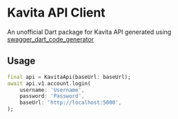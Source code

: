 <!-- 
This README describes the package. If you publish this package to pub.dev,
this README's contents appear on the landing page for your package.

For information about how to write a good package README, see the guide for
[writing package pages](https://dart.dev/guides/libraries/writing-package-pages). 

For general information about developing packages, see the Dart guide for
[creating packages](https://dart.dev/guides/libraries/create-library-packages)
and the Flutter guide for
[developing packages and plugins](https://flutter.dev/developing-packages). 
-->

# Kavita API Client

An unofficial Dart package for Kavita API generated using [swagger_dart_code_generator](https://pub.dev/packages/swagger_dart_code_generator)

## Usage

```dart
final api = KavitaApi(baseUrl: baseUrl);
await api.v1.account.login(
    username: 'Username',
    password: 'Password',
    baseUrl: 'http://localhost:5000',
);
```
